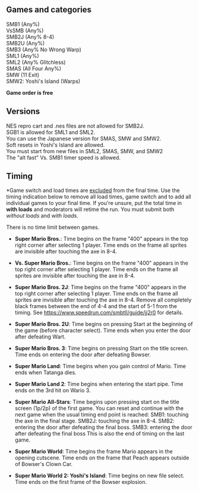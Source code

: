 ## Games and categories

SMB1 (Any%)  
VsSMB (Any%)  
SMB2J (Any% 8-4)  
SMB2U (Any%)  
SMB3 (Any% No Wrong Warp)  
SML1 (Any%)  
SML2 (Any% Glitchless)  
SMAS (All Four Any%)  
SMW (11 Exit)  
SMW2: Yoshi's Island (Warps)  

**Game order is free**

## Versions

NES repro cart and .nes files are not allowed for SMB2J.  
SGB1 is allowed for SML1 and SML2.  
You can use the Japanese version for SMAS, SMW and SMW2.  
Soft resets in Yoshi's Island are allowed.  
You must start from new files in SML2, SMAS, SMW, and SMW2  
The "alt fast" Vs. SMB1 timer speed is allowed.  

## Timing

*Game switch and load times are <ins>excluded</ins> from the final time.
Use the timing indication below to remove all load times, game switch and to add all individual games to your final time. If you're unsure, put the total time in **with loads** and moderators will retime the run. You must submit both *without loads* and *with loads*.

There is no time limit between games.

- **Super Mario Bros.**: Time begins on the frame "400" appears in the top right corner after selecting 1 player. Time ends on the frame all sprites are invisible after touching the axe in 8-4.

- **Vs. Super Mario Bros.**: Time begins on the frame "400" appears in the top right corner after selecting 1 player. Time ends on the frame all sprites are invisible after touching the axe in 8-4.
- **Super Mario Bros. 2J**: Time begins on the frame "400" appears in the top right corner after selecting 1 player. Time ends on the frame all sprites are invisible after touching the axe in 8-4. Remove all completely black frames between the end of 4-4 and the start of 5-1 from the timing. See https://www.speedrun.com/smbtll/guide/jj2r0 for details.
- **Super Mario Bros. 2U**: Time begins on pressing Start at the beginning of the game (before character select). Time ends when you enter the door after defeating Wart.
- **Super Mario Bros. 3**: Time begins on pressing Start on the title screen. Time ends on entering the door after defeating Bowser.
- **Super Mario Land**: Time begins when you gain control of Mario. Time ends when Tatanga dies.
- **Super Mario Land 2**: Time begins when entering the start pipe. Time ends on the 3rd hit on Wario 3.
- **Super Mario All-Stars**: Time begins upon pressing start on the title screen (1p/2p) of the first game. You can reset and continue with the next game when the usual timing end point is reached: SMB1: touching the axe in the final stage. SMB2J: touching the axe in 8-4. SMB2: entering the door after defeating the final boss. SMB3: entering the door after defeating the final boss This is also the end of timing on the last game.
- **Super Mario World**: Time begins the frame Mario appears in the opening cutscene. Time ends on the frame that Peach appears outside of Bowser's Clown Car.
- **Super Mario World 2: Yoshi's Island**: Time begins on new file select. Time ends on the first frame of the Bowser explosion.
